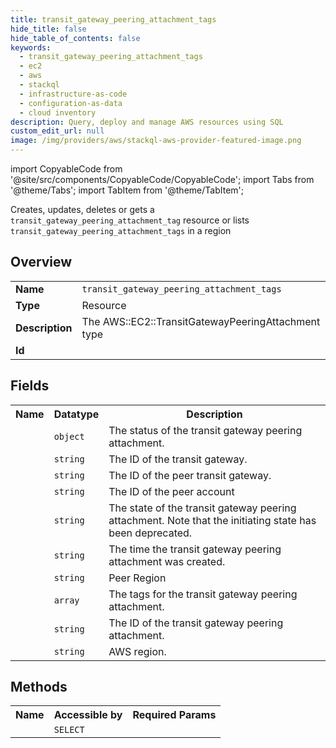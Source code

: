 ```yaml
---
title: transit_gateway_peering_attachment_tags
hide_title: false
hide_table_of_contents: false
keywords:
  - transit_gateway_peering_attachment_tags
  - ec2
  - aws
  - stackql
  - infrastructure-as-code
  - configuration-as-data
  - cloud inventory
description: Query, deploy and manage AWS resources using SQL
custom_edit_url: null
image: /img/providers/aws/stackql-aws-provider-featured-image.png
---
```


import CopyableCode from '@site/src/components/CopyableCode/CopyableCode';
import Tabs from '@theme/Tabs';
import TabItem from '@theme/TabItem';

Creates, updates, deletes or gets a <code>transit_gateway_peering_attachment_tag</code> resource or lists <code>transit_gateway_peering_attachment_tags</code> in a region

## Overview
<table><tbody>
<tr><td><b>Name</b></td><td><code>transit_gateway_peering_attachment_tags</code></td></tr>
<tr><td><b>Type</b></td><td>Resource</td></tr>
<tr><td><b>Description</b></td><td>The AWS::EC2::TransitGatewayPeeringAttachment type</td></tr>
<tr><td><b>Id</b></td><td><CopyableCode code="aws.ec2.transit_gateway_peering_attachment_tags" /></td></tr>
</tbody></table>

## Fields
<table><tbody><tr><th>Name</th><th>Datatype</th><th>Description</th></tr><tr><td><CopyableCode code="status" /></td><td><code>object</code></td><td>The status of the transit gateway peering attachment.</td></tr>
<tr><td><CopyableCode code="transit_gateway_id" /></td><td><code>string</code></td><td>The ID of the transit gateway.</td></tr>
<tr><td><CopyableCode code="peer_transit_gateway_id" /></td><td><code>string</code></td><td>The ID of the peer transit gateway.</td></tr>
<tr><td><CopyableCode code="peer_account_id" /></td><td><code>string</code></td><td>The ID of the peer account</td></tr>
<tr><td><CopyableCode code="state" /></td><td><code>string</code></td><td>The state of the transit gateway peering attachment. Note that the initiating state has been deprecated.</td></tr>
<tr><td><CopyableCode code="creation_time" /></td><td><code>string</code></td><td>The time the transit gateway peering attachment was created.</td></tr>
<tr><td><CopyableCode code="peer_region" /></td><td><code>string</code></td><td>Peer Region</td></tr>
<tr><td><CopyableCode code="tags" /></td><td><code>array</code></td><td>The tags for the transit gateway peering attachment.</td></tr>
<tr><td><CopyableCode code="transit_gateway_attachment_id" /></td><td><code>string</code></td><td>The ID of the transit gateway peering attachment.</td></tr>
<tr><td><CopyableCode code="region" /></td><td><code>string</code></td><td>AWS region.</td></tr>
</tbody></table>

## Methods

<table><tbody>
  <tr>
    <th>Name</th>
    <th>Accessible by</th>
    <th>Required Params</th>
  </tr>
  <tr>
    <td><CopyableCode code="view" /></td>
    <td><code>SELECT</code></td>
    <td><CopyableCode code="region" /></td>
  </tr>
</tbody></table>









